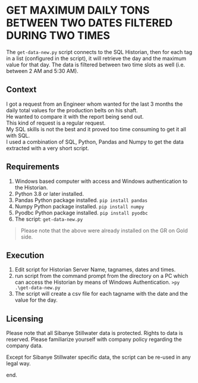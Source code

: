 # GET MAXIMUM DAILY TONS BETWEEN TWO DATES FILTERED DURING TWO TIMES  

The ```get-data-new.py``` script connects to the SQL Historian, then for each tag in a list (configured in the script), it will retrieve the day and the maximum value for that day. The data is filtered between two time slots as well (i.e. between 2 AM and 5:30 AM).  

## Context  

I got a request from an Engineer whom wanted for the last 3 months the daily total values for the production belts on his shaft.  
He wanted to compare it with the report being send out.  
This kind of request is a regular request.  
My SQL skills is not the best and it proved too time consuming to get it all with SQL.  
I used a combination of SQL, Python, Pandas and Numpy to get the data extracted with a very short script.  

## Requirements  

1. Windows based computer with access and Windows authentication to the Historian.  
2. Python 3.8 or later installed.  
3. Pandas Python package installed. ```pip install pandas```  
4. Numpy Python package installed. ```pip install numpy```  
5. Pyodbc Python package installed. ```pip install pyodbc```  
6. The script: ```get-data-new.py```  

> Please note that the above were already installed on the GR on Gold side.  

## Execution  

1. Edit script for Historian Server Name, tagnames, dates and times.  
2. run script from the command prompt from the directory on a PC which can access the Historian by means of Windows Authentication. ```>py .\get-data-new.py```  
3. The script will create a csv file for each tagname with the date and the value for the day.  

## Licensing  

Please note that all Sibanye Stillwater data is protected. Rights to data is reserved. Please familiarize yourself with company policy regarding the company data.  

Except for Sibanye Stillwater specific data, the script can be re-used in any legal way.  

end.  
